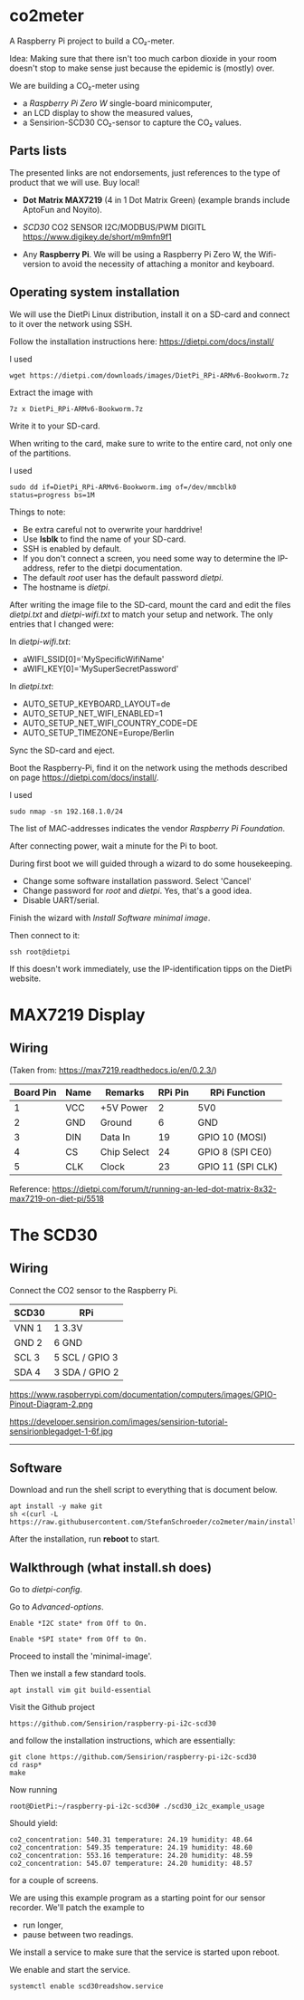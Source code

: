 # co2meter

A Raspberry Pi project to build a CO₂-meter.

Idea: Making sure that there isn't too much carbon dioxide in your
room doesn't stop to make sense just because the epidemic is (mostly)
over. 

We are building a CO₂-meter using 

* a *Raspberry Pi Zero W* single-board minicomputer,
* an LCD display to show the measured values,
* a Sensirion-SCD30 CO₂-sensor to capture the CO₂ values.

## Parts lists

The presented links are not endorsements, just references to the 
type of product that we will use. Buy local!

* **Dot Matrix MAX7219** (4 in 1 Dot Matrix Green) 
  (example brands include AptoFun and Noyito).

* *SCD30*  CO2 SENSOR I2C/MODBUS/PWM DIGITL 
  https://www.digikey.de/short/m9mfn9f1

* Any **Raspberry Pi**. We will be using a Raspberry Pi Zero W, the
Wifi-version to avoid the necessity of attaching a monitor and keyboard.

## Operating system installation

We will use the DietPi Linux distribution, install it on a SD-card and connect
to it over the network using SSH.

Follow the installation instructions here: https://dietpi.com/docs/install/

I used 

	wget https://dietpi.com/downloads/images/DietPi_RPi-ARMv6-Bookworm.7z

Extract the image with 

	7z x DietPi_RPi-ARMv6-Bookworm.7z

Write it to your SD-card. 

When writing to the card, make sure to write to the entire card, not only one
of the partitions.

I used

	sudo dd if=DietPi_RPi-ARMv6-Bookworm.img of=/dev/mmcblk0 status=progress bs=1M

Things to note: 

* Be extra careful not to overwrite your harddrive!
* Use **lsblk** to find the name of your SD-card.
* SSH is enabled by default.
* If you don't connect a screen, you need some way to determine the IP-address,
 refer to the dietpi documentation.
* The default *root* user has the default password *dietpi*. 
* The hostname is *dietpi*.

After writing the image file to the SD-card, mount the card and edit 
the files *dietpi.txt* and *dietpi-wifi.txt* to match your setup and network. 
The only entries that I changed were:

In *dietpi-wifi.txt*:

* aWIFI_SSID[0]='MySpecificWifiName'
* aWIFI_KEY[0]='MySuperSecretPassword'

In *dietpi.txt*:

* AUTO_SETUP_KEYBOARD_LAYOUT=de
* AUTO_SETUP_NET_WIFI_ENABLED=1
* AUTO_SETUP_NET_WIFI_COUNTRY_CODE=DE
* AUTO_SETUP_TIMEZONE=Europe/Berlin

Sync the SD-card and eject.

Boot the Raspberry-Pi, find it on the network using the methods described
on page https://dietpi.com/docs/install/.

I used

	sudo nmap -sn 192.168.1.0/24

The list of MAC-addresses indicates the vendor *Raspberry Pi Foundation*.

After connecting power, wait a minute for the Pi to boot.

During first boot we will guided through a wizard to do some housekeeping.

* Change some software installation password. Select 'Cancel'
* Change password for *root* and *dietpi*. Yes, that's a good idea.
* Disable UART/serial.

Finish the wizard with *Install Software minimal image*.

Then connect to it:

	ssh root@dietpi

If this doesn't work immediately, use the IP-identification tipps on the
DietPi website.

# MAX7219 Display

## Wiring

(Taken from: https://max7219.readthedocs.io/en/0.2.3/)

| Board Pin  | Name  | Remarks  | RPi Pin  | RPi Function | 
|------------|-------|----------|----------|--------------|
| 1  | VCC  | +5V Power  | 2  | 5V0
| 2  | GND  | Ground  | 6  | GND
| 3  | DIN  | Data In  | 19  | GPIO 10 (MOSI)
| 4  | CS  | Chip Select  | 24  | GPIO 8 (SPI CE0)
| 5  | CLK  | Clock  | 23  | GPIO 11 (SPI CLK)

Reference: https://dietpi.com/forum/t/running-an-led-dot-matrix-8x32-max7219-on-diet-pi/5518

# The SCD30

## Wiring

Connect the CO2 sensor to the Raspberry Pi.

| SCD30  |  RPi   |
|--------|--------|
| VNN 1  |  1 3.3V 
| GND 2  |  6 GND
| SCL 3  |  5 SCL / GPIO 3 
| SDA 4  |  3 SDA / GPIO 2

https://www.raspberrypi.com/documentation/computers/images/GPIO-Pinout-Diagram-2.png

https://developer.sensirion.com/images/sensirion-tutorial-sensirionblegadget-1-6f.jpg

---

## Software 

Download and run the shell script to everything that is document below.

	apt install -y make git
	sh <(curl -L https://raw.githubusercontent.com/StefanSchroeder/co2meter/main/install.sh)

After the installation, run **reboot** to start.

## Walkthrough (what install.sh does)

Go to *dietpi-config*.

Go to *Advanced-options*.

	Enable *I2C state* from Off to On.

	Enable *SPI state* from Off to On.

Proceed to install the 'minimal-image'.

Then we install a few standard tools.

	apt install vim git build-essential


Visit the Github project

	https://github.com/Sensirion/raspberry-pi-i2c-scd30

and follow the installation instructions, which are essentially:

	git clone https://github.com/Sensirion/raspberry-pi-i2c-scd30
	cd rasp*
	make

Now running

	root@DietPi:~/raspberry-pi-i2c-scd30# ./scd30_i2c_example_usage

Should yield:

	co2_concentration: 540.31 temperature: 24.19 humidity: 48.64 
	co2_concentration: 549.35 temperature: 24.19 humidity: 48.60 
	co2_concentration: 553.16 temperature: 24.20 humidity: 48.59 
	co2_concentration: 545.07 temperature: 24.20 humidity: 48.57

for a couple of screens.

We are using this example program as a starting point for our sensor recorder.
We'll patch the example to 

* run longer,
* pause between two readings.

We install a service to make sure that the service is started upon reboot.

We enable and start the service.

	systemctl enable scd30readshow.service 
	
